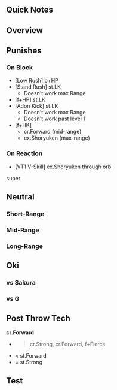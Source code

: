 ## Quick Notes ##

## <a name="Overview">Overview</a> ##

## <a name="Punishes">Punishes</a>

### On Block ###

- [Low Rush] b+HP
- [Stand Rush] st.LK
  - Doesn't work max Range
- [f+HP] st.LK
- [Adon Kick] st.LK
  - Doesn't work max Range
  - Doesn't work past level 1
- [f+HK]
  - cr.Forward (mid-range)
  - ex.Shoryuken (max-range)

### On Reaction ###

- [VT1 V-Skill] ex.Shoryuken through orb

super

## <a name="Neutral">Neutral</a> ##

### Short-Range ###

### Mid-Range ###

### Long-Range ###

## <a name="Oki">Oki</a> ##

### vs Sakura ###

### vs G ###

## Post Throw Tech ##

**cr.Forward**
  - > cr.Strong, cr.Forward, f+Fierce
  - < st.Forward
  - = st.Strong


## Test ##
